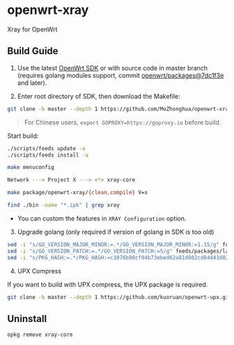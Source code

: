 # openwrt-xray

Xray for OpenWrt

## Build Guide

1. Use the latest [OpenWrt SDK](https://downloads.openwrt.org/snapshots/) or with source code in master branch (requires golang modules support, commit [openwrt/packages@7dc1f3e](https://github.com/openwrt/packages/commit/7dc1f3e0293588ebc544e8eee104043dd0dacaf5) and later).

2. Enter root directory of SDK, then download the Makefile:

```sh
git clone -b master --depth 1 https://github.com/MoZhonghua/openwrt-xray package/openwrt-xray
```

> For Chinese users, `export GOPROXY=https://goproxy.io` before build.

Start build:

```sh
./scripts/feeds update -a
./scripts/feeds install -a

make menuconfig

Network ---> Project X ---> <*> xray-core

make package/openwrt-xray/{clean,compile} V=s

find ./bin -name "*.ipk" | grep xray
```

- You can custom the features in `XRAY Configuration` option.

3. Upgrade golang (only required if version of golang in SDK is too old)

```sh
sed -i "s/GO_VERSION_MAJOR_MINOR:=.*/GO_VERSION_MAJOR_MINOR:=1.15/g" feeds/packages/lang/golang/golang-version.mk
sed -i "s/GO_VERSION_PATCH:=.*/GO_VERSION_PATCH:=5/g" feeds/packages/lang/golang/golang-version.mk 
sed -i "s/PKG_HASH:=.*/PKG_HASH:=c1076b90cf94b73ebed62a81d802cd84d43d02dea8c07abdc922c57a071c84f1/g" feeds/packages/lang/golang/golang/Makefile
```

4. UPX Compress

If you want to build with UPX compress, the UPX package is required.

```sh
git clone -b master --depth 1 https://github.com/kuoruan/openwrt-upx.git package/openwrt-upx
```

## Uninstall

```sh
opkg remove xray-core
```
